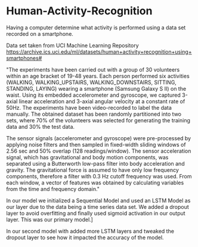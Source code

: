 # Human-Activity-Recognition
Having a computer determine what activity is performed using a data set recorded on a smartphone.

Data set taken from UCI Machine Learning Repository
https://archive.ics.uci.edu/ml/datasets/human+activity+recognition+using+smartphones#

"The experiments have been carried out with a group of 30 volunteers within an age bracket of 19-48 years. Each person performed six activities (WALKING, WALKING_UPSTAIRS, WALKING_DOWNSTAIRS, SITTING, STANDING, LAYING) wearing a smartphone (Samsung Galaxy S II) on the waist. Using its embedded accelerometer and gyroscope, we captured 3-axial linear acceleration and 3-axial angular velocity at a constant rate of 50Hz. The experiments have been video-recorded to label the data manually. The obtained dataset has been randomly partitioned into two sets, where 70% of the volunteers was selected for generating the training data and 30% the test data.

The sensor signals (accelerometer and gyroscope) were pre-processed by applying noise filters and then sampled in fixed-width sliding windows of 2.56 sec and 50% overlap (128 readings/window). The sensor acceleration signal, which has gravitational and body motion components, was separated using a Butterworth low-pass filter into body acceleration and gravity. The gravitational force is assumed to have only low frequency components, therefore a filter with 0.3 Hz cutoff frequency was used. From each window, a vector of features was obtained by calculating variables from the time and frequency domain."

In our model we initialized a Sequential Model and used an LSTM Model as our layer due to the data being a time series data set. We added a dropout layer to avoid overfitting and finally used sigmoid activation in our output layer. This was our primary model.]

In our second model with added more LSTM layers and tweaked the dropout layer to see how it impacted the accuracy of the model.

